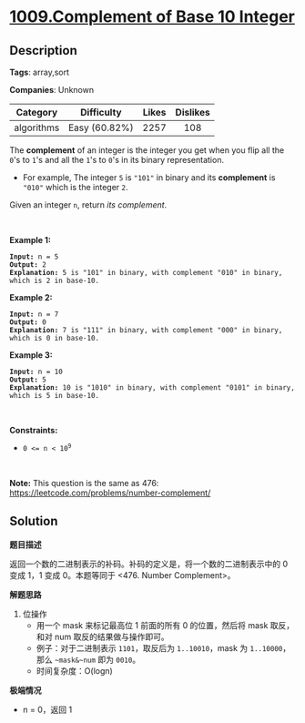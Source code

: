 # [1009.Complement of Base 10 Integer](https://leetcode.com/problems/complement-of-base-10-integer/description/)

## Description

**Tags**: array,sort

**Companies**: Unknown

|  Category  |  Difficulty   | Likes | Dislikes |
| :--------: | :-----------: | :---: | :------: |
| algorithms | Easy (60.82%) | 2257  |   108    |

<p>The <strong>complement</strong> of an integer is the integer you get when you flip all the <code>0</code>&#39;s to <code>1</code>&#39;s and all the <code>1</code>&#39;s to <code>0</code>&#39;s in its binary representation.</p>
<ul>
  <li>For example, The integer <code>5</code> is <code>&quot;101&quot;</code> in binary and its <strong>complement</strong> is <code>&quot;010&quot;</code> which is the integer <code>2</code>.</li>
</ul>
<p>Given an integer <code>n</code>, return <em>its complement</em>.</p>
<p>&nbsp;</p>
<p><strong class="example">Example 1:</strong></p>
<pre><code><strong>Input:</strong> n = 5
<strong>Output:</strong> 2
<strong>Explanation:</strong> 5 is &quot;101&quot; in binary, with complement &quot;010&quot; in binary, which is 2 in base-10.</code></pre>
<p><strong class="example">Example 2:</strong></p>
<pre><code><strong>Input:</strong> n = 7
<strong>Output:</strong> 0
<strong>Explanation:</strong> 7 is &quot;111&quot; in binary, with complement &quot;000&quot; in binary, which is 0 in base-10.</code></pre>
<p><strong class="example">Example 3:</strong></p>
<pre><code><strong>Input:</strong> n = 10
<strong>Output:</strong> 5
<strong>Explanation:</strong> 10 is &quot;1010&quot; in binary, with complement &quot;0101&quot; in binary, which is 5 in base-10.</code></pre>
<p>&nbsp;</p>
<p><strong>Constraints:</strong></p>
<ul>
  <li><code>0 &lt;= n &lt; 10<sup>9</sup></code></li>
</ul>
<p>&nbsp;</p>
<p><strong>Note:</strong> This question is the same as 476: <a href="https://leetcode.com/problems/number-complement/" target="_blank">https://leetcode.com/problems/number-complement/</a></p>

## Solution

**题目描述**

返回一个数的二进制表示的补码。补码的定义是，将一个数的二进制表示中的 0 变成 1，1 变成 0。本题等同于 <476. Number Complement>。

**解题思路**

1. 位操作
   - 用一个 mask 来标记最高位 1 前面的所有 0 的位置，然后将 mask 取反，和对 num 取反的结果做与操作即可。
   - 例子：对于二进制表示 `1101`，取反后为 `1..10010`，mask 为 `1..10000`，那么 `~mask&~num` 即为 `0010`。
   - 时间复杂度：O(logn)

**极端情况**

- n = 0，返回 1
